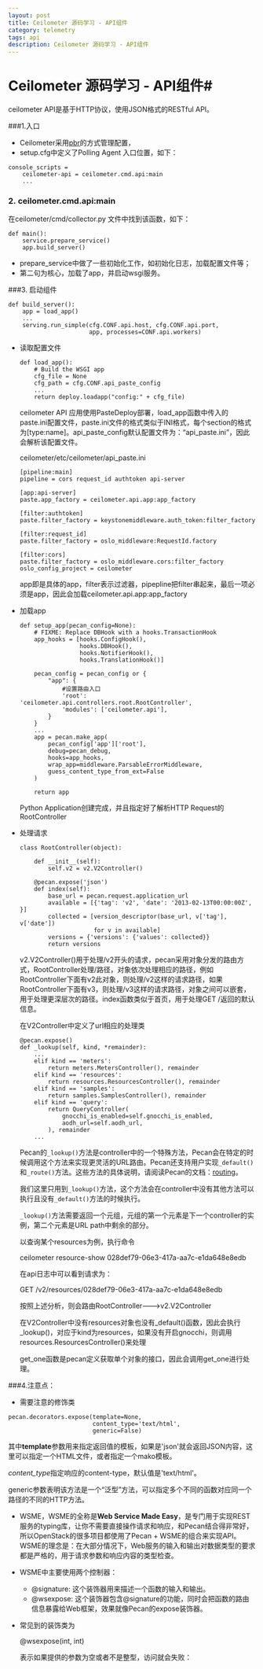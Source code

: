 ```yaml
---
layout: post
title: Ceilometer 源码学习 - API组件
category: telemetry
tags: api
description: Ceilometer 源码学习 - API组件
---
```

# Ceilometer 源码学习 - API组件#

ceilometer API是基于HTTP协议，使用JSON格式的RESTful API。

 ###1.入口

- Ceilometer采用[pbr](http://docs.openstack.org/developer/pbr/)的方式管理配置，
- setup.cfg中定义了Polling Agent 入口位置，如下：

```
console_scripts =
    ceilometer-api = ceilometer.cmd.api:main
    ...
```

### 2. ceilometer.cmd.api:main

在ceilometer/cmd/collector.py 文件中找到该函数，如下：

```
def main():
    service.prepare_service()
    app.build_server()
```

- prepare_service中做了一些初始化工作，如初始化日志，加载配置文件等；
- 第二句为核心，加载了app，并启动wsgi服务。


###3. 启动组件

```
def build_server():
    app = load_app()
    ...
    serving.run_simple(cfg.CONF.api.host, cfg.CONF.api.port,
                       app, processes=CONF.api.workers)
```

- 读取配置文件

  ```
  def load_app():
      # Build the WSGI app
      cfg_file = None
      cfg_path = cfg.CONF.api_paste_config
      ...
      return deploy.loadapp("config:" + cfg_file)
  ```

  ceilometer API 应用使用PasteDeploy部署，load_app函数中传入的paste.ini配置文件，paste.ini文件的格式类似于INI格式，每个section的格式为[type:name]。api_paste_config默认配置文件为：“api_paste.ini”，因此会解析该配置文件。

  ceilometer/etc/ceilometer/api_paste.ini

  ```
  [pipeline:main]
  pipeline = cors request_id authtoken api-server

  [app:api-server]
  paste.app_factory = ceilometer.api.app:app_factory

  [filter:authtoken]
  paste.filter_factory = keystonemiddleware.auth_token:filter_factory

  [filter:request_id]
  paste.filter_factory = oslo_middleware:RequestId.factory

  [filter:cors]
  paste.filter_factory = oslo_middleware.cors:filter_factory
  oslo_config_project = ceilometer
  ```
  app即是具体的app，filter表示过滤器，pipepline把filter串起来，最后一项必须是app，因此会加载ceilometer.api.app:app_factory

- 加载app

  ```
  def setup_app(pecan_config=None):
      # FIXME: Replace DBHook with a hooks.TransactionHook
      app_hooks = [hooks.ConfigHook(),
                   hooks.DBHook(),
                   hooks.NotifierHook(),
                   hooks.TranslationHook()]

      pecan_config = pecan_config or {
          "app": {
              #设置路由入口
              'root': 'ceilometer.api.controllers.root.RootController',
              'modules': ['ceilometer.api'],
          }
      }
      ...
      app = pecan.make_app(
          pecan_config['app']['root'],
          debug=pecan_debug,
          hooks=app_hooks,
          wrap_app=middleware.ParsableErrorMiddleware,
          guess_content_type_from_ext=False
      )

      return app
  ```

  Python Application创建完成，并且指定好了解析HTTP Request的RootController

- 处理请求

  ```
  class RootController(object):

      def __init__(self):
          self.v2 = v2.V2Controller()

      @pecan.expose('json')
      def index(self):
          base_url = pecan.request.application_url
          available = [{'tag': 'v2', 'date': '2013-02-13T00:00:00Z', }]
          collected = [version_descriptor(base_url, v['tag'], v['date'])
                       for v in available]
          versions = {'versions': {'values': collected}}
          return versions
  ```

  v2.V2Controller()用于处理/v2开头的请求，pecan采用对象分发的路由方式，RootController处理/路径，对象依次处理相应的路径，例如RootController下面有v2此对象，则处理/v2这样的请求路径，如果RootController下面有v3，则处理/v3这样的请求路径，对象之间可以嵌套，用于处理更深层次的路径。index函数类似于首页，用于处理GET /返回的默认信息。

  在V2Controller中定义了url相应的处理类

  ```
  @pecan.expose()
  def _lookup(self, kind, *remainder):
      ...
      elif kind == 'meters':
          return meters.MetersController(), remainder
      elif kind == 'resources':
          return resources.ResourcesController(), remainder
      elif kind == 'samples':
          return samples.SamplesController(), remainder
      elif kind == 'query':
          return QueryController(
              gnocchi_is_enabled=self.gnocchi_is_enabled,
              aodh_url=self.aodh_url,
          ), remainder
      ...
  ```

  Pecan的`_lookup()`方法是controller中的一个特殊方法，Pecan会在特定的时候调用这个方法来实现更灵活的URL路由。Pecan还支持用户实现`_default()`和`_route()`方法。这些方法的具体说明，请阅读Pecan的文档：[routing](https://pecan.readthedocs.org/en/latest/routing.html)。

  我们这里只用到`_lookup()`方法，这个方法会在controller中没有其他方法可以执行且没有`_default()`方法的时候执行。

  `_lookup()`方法需要返回一个元组，元组的第一个元素是下一个controller的实例，第二个元素是URL path中剩余的部分。

  以查询某个resources为例，执行命令

  ceilometer resource-show 028def79-06e3-417a-aa7c-e1da648e8edb

  在api日志中可以看到请求为：

  GET /v2/resources/028def79-06e3-417a-aa7c-e1da648e8edb

  按照上述分析，则会路由RootController--->v2.V2Controller

  在V2Controller中没有resources对象也没有_default()函数，因此会执行\_lookup()，对应于kind为resources，如果没有开启gnocchi，则调用resources.ResourcesController()来处理

  get_one函数是pecan定义获取单个对象的接口，因此会调用get_one进行处理。


###4.注意点：

-   需要注意的修饰类

  ```
  pecan.decorators.expose(template=None,
                          content_type='text/html',
                          generic=False)
  ```

  其中**template**参数用来指定返回值的模板，如果是'json'就会返回JSON内容，这里可以指定一个HTML文件，或者指定一个mako模板。

  *content_type*指定响应的content-type，默认值是'text/html'。

  generic参数表明该方法是一个“泛型”方法，可以指定多个不同的函数对应同一个路径的不同的HTTP方法。

  - WSME，WSME的全称是**Web Service Made Easy**，是专门用于实现REST服务的typing库，让你不需要直接操作请求和响应，和Pecan结合得非常好，所以OpenStack的很多项目都使用了Pecan + WSME的组合来实现API。WSME的理念是：在大部分情况下，Web服务的输入和输出对数据类型的要求都是严格的，用于请求参数和响应内容的类型检查。

  - WSME中主要使用两个控制器：

    - @signature: 这个装饰器用来描述一个函数的输入和输出。
    - @wsexpose: 这个装饰器包含@signature的功能，同时会把函数的路由信息暴露给Web框架，效果就像Pecan的expose装饰器。

  - 常见到的装饰类为

    @wsexpose(int, int)

    表示如果提供的参数为空或者不是整型，访问就会失败：


